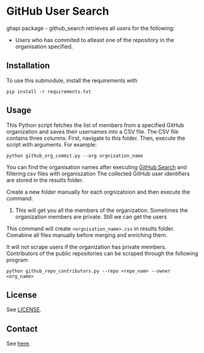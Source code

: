 # GitHub User Search

ghapi package - github_search retrieves all users for the following: 
* Users who has commited to atleast one of the repository in the organisation specified. 

## Installation

To use this submodule, install the requirements with 

```console
pip install -r requirements.txt
```

## Usage


This Python script fetches the list of members from a specified GitHub organization and saves their usernames into a CSV file. The CSV file contains three columns:
First, navigate to this folder. Then, execute the script with arguments. For example:

```console
python github_org_commit.py --org orgnisation_name
```
You can find the organisation names after executing [GitHub Search](methods/github_search) and filtering csv files with organiszation
The collected GitHub user identifiers are stored in the results folder. 

Create a new folder manually for each orgnizatoion and then execute the command.
1. This will get you all the members of the organization. Sometimes the organization members are private. Still we can get the users 

This command will create ``<orgnisation_name>.csv`` in results folder. Comabine all files manually before merging and enriching them.

It will not scrape users if the organization has private members. Contributors of the public repositories can be scraped through the following program 

```console
python github_repo_contributors.py --repo <repo_nam> --owner <org_name>
```

## License

See [LICENSE](../../LICENSE).

## Contact

See [here](../../README.md#contact).